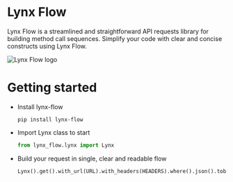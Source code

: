 # Lynx Flow

Lynx Flow is a streamlined and straightforward API requests library for building method call sequences.
Simplify your code with clear and concise constructs using Lynx Flow.

![Lynx Flow logo](https://toghrulmirzayev.github.io/lynx-flow/lynx-flow.png)

# Getting started

* Install lynx-flow
  ```commandline
  pip install lynx-flow
  ```

* Import Lynx class to start
  ```python
  from lynx_flow.lynx import Lynx
  ```

* Build your request in single, clear and readable flow
  ```python
  Lynx().get().with_url(URL).with_headers(HEADERS).where().json().tobe().equal("The service is up and running")
  ```
  
